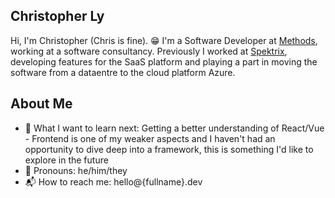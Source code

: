 Christopher Ly
------------

Hi, I'm Christopher (Chris is fine). 😁 I'm a Software Developer at [Methods](https://www.methods.co.uk), working at a software consultancy. Previously I worked at [Spektrix](https://www.spektrix.com/en-gb/), developing features for the SaaS platform and playing a part in moving the software from a dataentre to the cloud platform Azure.

About Me
------------

- 📝 What I want to learn next: Getting a better understanding of React/Vue - Frontend is one of my weaker aspects and I haven't had an opportunity to dive deep into a framework, this is something I'd like to explore in the future
- 🙋 Pronouns: he/him/they
- 📬 How to reach me: hello@{fullname}.dev
